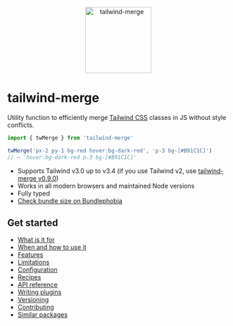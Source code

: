 <div align="center">
    <br />
    <a href="https://github.com/dcastil/tailwind-merge">
        <img src="../assets/logo.svg" alt="tailwind-merge" height="150px" />
    </a>
</div>

# tailwind-merge

Utility function to efficiently merge [Tailwind CSS](https://tailwindcss.com) classes in JS without style conflicts.

```ts
import { twMerge } from 'tailwind-merge'

twMerge('px-2 py-1 bg-red hover:bg-dark-red', 'p-3 bg-[#B91C1C]')
// → 'hover:bg-dark-red p-3 bg-[#B91C1C]'
```

-   Supports Tailwind v3.0 up to v3.4 (if you use Tailwind v2, use [tailwind-merge v0.9.0](https://github.com/dcastil/tailwind-merge/tree/v0.9.0))
-   Works in all modern browsers and maintained Node versions
-   Fully typed
-   [Check bundle size on Bundlephobia](https://bundlephobia.com/package/tailwind-merge)

## Get started

-   [What is it for](./what-is-it-for.md)
-   [When and how to use it](./when-and-how-to-use-it.md)
-   [Features](./features.md)
-   [Limitations](./limitations.md)
-   [Configuration](./configuration.md)
-   [Recipes](./recipes.md)
-   [API reference](./api-reference.md)
-   [Writing plugins](./writing-plugins.md)
-   [Versioning](./versioning.md)
-   [Contributing](./contributing.md)
-   [Similar packages](./similar-packages.md)
